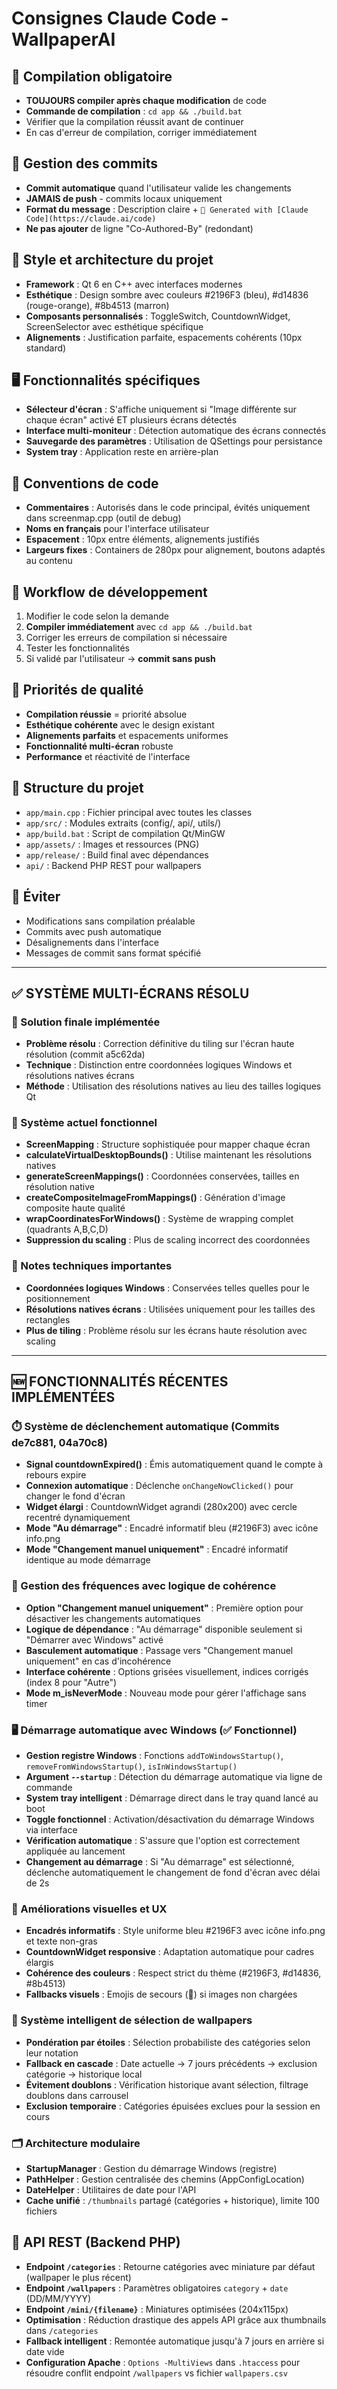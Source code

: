 # Consignes Claude Code - WallpaperAI

## 🔧 Compilation obligatoire
- **TOUJOURS compiler après chaque modification** de code
- **Commande de compilation** : `cd app && ./build.bat`
- Vérifier que la compilation réussit avant de continuer
- En cas d'erreur de compilation, corriger immédiatement

## 📝 Gestion des commits
- **Commit automatique** quand l'utilisateur valide les changements
- **JAMAIS de push** - commits locaux uniquement
- **Format du message** : Description claire + `🤖 Generated with [Claude Code](https://claude.ai/code)`
- **Ne pas ajouter** de ligne "Co-Authored-By" (redondant)

## 🎨 Style et architecture du projet
- **Framework** : Qt 6 en C++ avec interfaces modernes
- **Esthétique** : Design sombre avec couleurs #2196F3 (bleu), #d14836 (rouge-orange), #8b4513 (marron)
- **Composants personnalisés** : ToggleSwitch, CountdownWidget, ScreenSelector avec esthétique spécifique
- **Alignements** : Justification parfaite, espacements cohérents (10px standard)

## 🖥️ Fonctionnalités spécifiques
- **Sélecteur d'écran** : S'affiche uniquement si "Image différente sur chaque écran" activé ET plusieurs écrans détectés
- **Interface multi-moniteur** : Détection automatique des écrans connectés
- **Sauvegarde des paramètres** : Utilisation de QSettings pour persistance
- **System tray** : Application reste en arrière-plan

## 📐 Conventions de code
- **Commentaires** : Autorisés dans le code principal, évités uniquement dans screenmap.cpp (outil de debug)
- **Noms en français** pour l'interface utilisateur
- **Espacement** : 10px entre éléments, alignements justifiés
- **Largeurs fixes** : Containers de 280px pour alignement, boutons adaptés au contenu

## 🔄 Workflow de développement
1. Modifier le code selon la demande
2. **Compiler immédiatement** avec `cd app && ./build.bat`
3. Corriger les erreurs de compilation si nécessaire
4. Tester les fonctionnalités
5. Si validé par l'utilisateur → **commit sans push**

## 🎯 Priorités de qualité
- **Compilation réussie** = priorité absolue
- **Esthétique cohérente** avec le design existant
- **Alignements parfaits** et espacements uniformes
- **Fonctionnalité multi-écran** robuste
- **Performance** et réactivité de l'interface

## 📁 Structure du projet
- `app/main.cpp` : Fichier principal avec toutes les classes
- `app/src/` : Modules extraits (config/, api/, utils/)
- `app/build.bat` : Script de compilation Qt/MinGW
- `app/assets/` : Images et ressources (PNG)
- `app/release/` : Build final avec dépendances
- `api/` : Backend PHP REST pour wallpapers

## 🚫 Éviter
- Modifications sans compilation préalable
- Commits avec push automatique
- Désalignements dans l'interface
- Messages de commit sans format spécifié

---

## ✅ SYSTÈME MULTI-ÉCRANS RÉSOLU

### 🎯 Solution finale implémentée
- **Problème résolu** : Correction définitive du tiling sur l'écran haute résolution (commit a5c62da)
- **Technique** : Distinction entre coordonnées logiques Windows et résolutions natives écrans
- **Méthode** : Utilisation des résolutions natives au lieu des tailles logiques Qt

### 🔧 Système actuel fonctionnel
- **ScreenMapping** : Structure sophistiquée pour mapper chaque écran
- **calculateVirtualDesktopBounds()** : Utilise maintenant les résolutions natives
- **generateScreenMappings()** : Coordonnées conservées, tailles en résolution native
- **createCompositeImageFromMappings()** : Génération d'image composite haute qualité
- **wrapCoordinatesForWindows()** : Système de wrapping complet (quadrants A,B,C,D)
- **Suppression du scaling** : Plus de scaling incorrect des coordonnées

### 📝 Notes techniques importantes
- **Coordonnées logiques Windows** : Conservées telles quelles pour le positionnement
- **Résolutions natives écrans** : Utilisées uniquement pour les tailles des rectangles
- **Plus de tiling** : Problème résolu sur les écrans haute résolution avec scaling

---

## 🆕 FONCTIONNALITÉS RÉCENTES IMPLÉMENTÉES

### ⏱️ Système de déclenchement automatique (Commits de7c881, 04a70c8)
- **Signal countdownExpired()** : Émis automatiquement quand le compte à rebours expire
- **Connexion automatique** : Déclenche `onChangeNowClicked()` pour changer le fond d'écran
- **Widget élargi** : CountdownWidget agrandi (280x200) avec cercle recentré dynamiquement
- **Mode "Au démarrage"** : Encadré informatif bleu (#2196F3) avec icône info.png
- **Mode "Changement manuel uniquement"** : Encadré informatif identique au mode démarrage

### 🔄 Gestion des fréquences avec logique de cohérence
- **Option "Changement manuel uniquement"** : Première option pour désactiver les changements automatiques
- **Logique de dépendance** : "Au démarrage" disponible seulement si "Démarrer avec Windows" activé
- **Basculement automatique** : Passage vers "Changement manuel uniquement" en cas d'incohérence
- **Interface cohérente** : Options grisées visuellement, indices corrigés (index 8 pour "Autre")
- **Mode m_isNeverMode** : Nouveau mode pour gérer l'affichage sans timer

### 🖥️ Démarrage automatique avec Windows (✅ Fonctionnel)
- **Gestion registre Windows** : Fonctions `addToWindowsStartup()`, `removeFromWindowsStartup()`, `isInWindowsStartup()`
- **Argument `--startup`** : Détection du démarrage automatique via ligne de commande
- **System tray intelligent** : Démarrage direct dans le tray quand lancé au boot
- **Toggle fonctionnel** : Activation/désactivation du démarrage Windows via interface
- **Vérification automatique** : S'assure que l'option est correctement appliquée au lancement
- **Changement au démarrage** : Si "Au démarrage" est sélectionné, déclenche automatiquement le changement de fond d'écran avec délai de 2s

### 🎨 Améliorations visuelles et UX
- **Encadrés informatifs** : Style uniforme bleu #2196F3 avec icône info.png et texte non-gras
- **CountdownWidget responsive** : Adaptation automatique pour cadres élargis
- **Cohérence des couleurs** : Respect strict du thème (#2196F3, #d14836, #8b4513)
- **Fallbacks visuels** : Emojis de secours (🔄) si images non chargées

### 🎯 Système intelligent de sélection de wallpapers
- **Pondération par étoiles** : Sélection probabiliste des catégories selon leur notation
- **Fallback en cascade** : Date actuelle → 7 jours précédents → exclusion catégorie → historique local
- **Évitement doublons** : Vérification historique avant sélection, filtrage doublons dans carrousel
- **Exclusion temporaire** : Catégories épuisées exclues pour la session en cours

### 🗂️ Architecture modulaire
- **StartupManager** : Gestion du démarrage Windows (registre)
- **PathHelper** : Gestion centralisée des chemins (AppConfigLocation)
- **DateHelper** : Utilitaires de date pour l'API
- **Cache unifié** : `/thumbnails` partagé (catégories + historique), limite 100 fichiers

## 🔧 API REST (Backend PHP)
- **Endpoint `/categories`** : Retourne catégories avec miniature par défaut (wallpaper le plus récent)
- **Endpoint `/wallpapers`** : Paramètres obligatoires `category` + `date` (DD/MM/YYYY)
- **Endpoint `/mini/{filename}`** : Miniatures optimisées (204x115px)
- **Optimisation** : Réduction drastique des appels API grâce aux thumbnails dans `/categories`
- **Fallback intelligent** : Remontée automatique jusqu'à 7 jours en arrière si date vide
- **Configuration Apache** : `Options -MultiViews` dans `.htaccess` pour résoudre conflit endpoint `/wallpapers` vs fichier `wallpapers.csv`